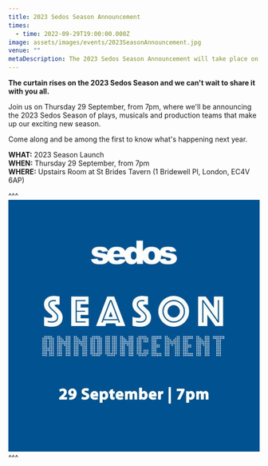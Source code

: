 ```yaml
---
title: 2023 Sedos Season Announcement
times:
  - time: 2022-09-29T19:00:00.000Z
image: assets/images/events/2023SeasonAnnouncement.jpg
venue: ""
metaDescription: The 2023 Sedos Season Announcement will take place on 29 September 2022
---
```

**The curtain rises on the 2023 Sedos Season and we can't wait to share it with you all.**

Join us on Thursday 29 September, from 7pm, where we'll be announcing the 2023 Sedos Season of plays, musicals and production teams that make up our exciting new season.

Come along and be among the first to know what's happening next year.

**WHAT:** 2023 Season Launch\
**WHEN:** Thursday 29 September, from 7pm\
**WHERE:** Upstairs Room at St Brides Tavern (1 Bridewell Pl, London, EC4V 6AP)

^^^ ![Season Announcement, 29 September, 7pm](/assets/images/events/2023SeasonAnnouncement.jpg)
^^^